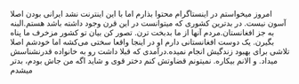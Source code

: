 امروز میخواستم در اینستاگرام محتوا بذارم اما با این اینترنت نشد
ایرانی بودن اصلا آسون نیست. در بدترین کشوری که میتوانست در این قرن وجود داشته باشد هستم.البنه به جز افغانستان.مردم آنها از ما بدبخت ترن.
تصور کن بیان تو کشور مزخرف ما پناه بگیرن.
یک دوست افغانستانی دارم او در اینجا واقعا سختی می‌کشه 
اما خودشم اصلا تلاشی برای بهبود زندگیش انجام نمیده.درآمدی که قبلا داشت رو به خانواده قدرنشناسش میداد. و الانم بیکاره.
نمیتونم قضاوتش کنم دختر قوی و شاید اگه من جاش بودم، بدتر میشدم
